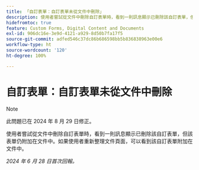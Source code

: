 ```yaml
---
title: 「自訂表單：自訂表單未從文件中刪除」
description: 使用者嘗試從文件中刪除自訂表單時，看到一則訊息顯示已刪除該自訂表單，但該表單仍附加在文件中。如果使用者重新整理文件頁面，可以看到該自訂表單附加在文件中。
hidefromtoc: true
feature: Custom Forms, Digital Content and Documents
exl-id: 906dc16e-3e9d-4121-a929-8d50b7fa17f5
source-git-commit: adfed546c37dc86b686598bb5b836838963e00e6
workflow-type: ht
source-wordcount: '120'
ht-degree: 100%

---
```


# 自訂表單：自訂表單未從文件中刪除

>[!NOTE]
>
>此問題已在 2024 年 8 月 29 日修正。

使用者嘗試從文件中刪除自訂表單時，看到一則訊息顯示已刪除該自訂表單，但該表單仍附加在文件中。如果使用者重新整理文件頁面，可以看到該自訂表單附加在文件中。

_2024 年 6 月 28 日首次回報。_
